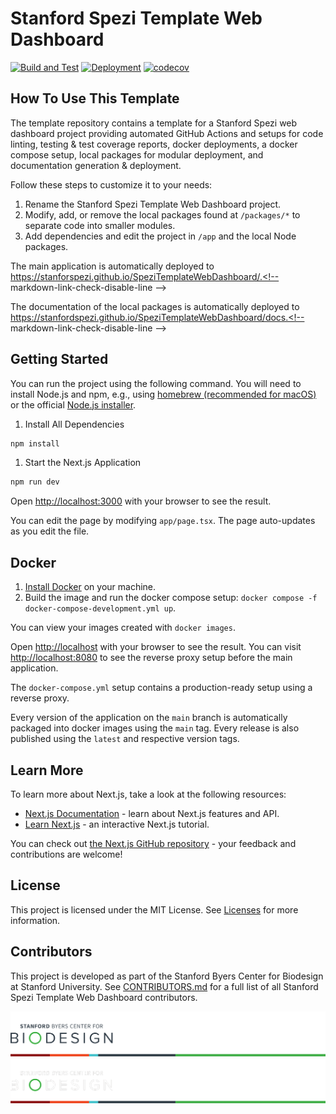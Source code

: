 <!--

This source file is part of the Stanford Spezi Template Web Dashboard open-source project

SPDX-FileCopyrightText: 2023 Stanford University and the project authors (see CONTRIBUTORS.md)

SPDX-License-Identifier: MIT

-->

# Stanford Spezi Template Web Dashboard

[![Build and Test](https://github.com/StanfordSpezi/SpeziTemplateWebDashboard/actions/workflows/build-and-test.yml/badge.svg)](https://github.com/StanfordSpezi/SpeziTemplateWebDashboard/actions/workflows/build-and-test.yml)
[![Deployment](https://github.com/StanfordSpezi/SpeziTemplateWebDashboard/actions/workflows/main.yml/badge.svg)](https://github.com/StanfordSpezi/SpeziTemplateWebDashboard/actions/workflows/main.yml)
[![codecov](https://codecov.io/gh/StanfordSpezi/SpeziTemplateWebDashboard/graph/badge.svg?token=dfQW5eZ2up)](https://codecov.io/gh/StanfordSpezi/SpeziTemplateWebDashboard)

## How To Use This Template

The template repository contains a template for a Stanford Spezi web dashboard project providing automated GitHub Actions and setups for code linting, testing & test coverage reports, docker deployments, a docker compose setup, local packages for modular deployment, and documentation generation & deployment.

Follow these steps to customize it to your needs:

1. Rename the Stanford Spezi Template Web Dashboard project.
2. Modify, add, or remove the local packages found at `/packages/*` to separate code into smaller modules.
3. Add dependencies and edit the project in `/app` and the local Node packages.

The main application is automatically deployed to https://stanforspezi.github.io/SpeziTemplateWebDashboard/.<!-- markdown-link-check-disable-line -->

The documentation of the local packages is automatically deployed to https://stanfordspezi.github.io/SpeziTemplateWebDashboard/docs.<!-- markdown-link-check-disable-line -->

## Getting Started

You can run the project using the following command. You will need to install Node.js and npm, e.g., using [homebrew (recommended for macOS)](https://formulae.brew.sh/formula/node) or the official [Node.js installer](https://nodejs.org/en/download).

1. Install All Dependencies

```bash
npm install
```

1. Start the Next.js Application

```bash
npm run dev
```

Open [http://localhost:3000](http://localhost:3000) with your browser to see the result.<!-- markdown-link-check-disable-line -->

You can edit the page by modifying `app/page.tsx`. The page auto-updates as you edit the file.

## Docker

1. [Install Docker](https://docs.docker.com/get-docker/) on your machine.
2. Build the image and run the docker compose setup: `docker compose -f docker-compose-development.yml up`.

You can view your images created with `docker images`.

Open [http://localhost](http://localhost) with your browser to see the result. You can visit [http://localhost:8080](http://localhost:8080) to see the reverse proxy setup before the main application.<!-- markdown-link-check-disable-line -->

The `docker-compose.yml` setup contains a production-ready setup using a reverse proxy.

Every version of the application on the `main` branch is automatically packaged into docker images using the `main` tag. Every release is also published using the `latest` and respective version tags.

## Learn More

To learn more about Next.js, take a look at the following resources:

- [Next.js Documentation](https://nextjs.org/docs) - learn about Next.js features and API.
- [Learn Next.js](https://nextjs.org/learn) - an interactive Next.js tutorial.

You can check out [the Next.js GitHub repository](https://github.com/vercel/next.js/) - your feedback and contributions are welcome!

## License

This project is licensed under the MIT License. See [Licenses](https://github.com/StanfordSpezi/SpeziTemplateWebDashboard/tree/main/LICENSES) for more information.

## Contributors

This project is developed as part of the Stanford Byers Center for Biodesign at Stanford University.
See [CONTRIBUTORS.md](https://github.com/StanfordSpezi/SpeziTemplateWebDashboard/tree/main/CONTRIBUTORS.md) for a full list of all Stanford Spezi Template Web Dashboard contributors.

![Spezi Footer](https://raw.githubusercontent.com/StanfordSpezi/.github/main/assets/FooterLight.png#gh-light-mode-only)
![Spezi Footer](https://raw.githubusercontent.com/StanfordSpezi/.github/main/assets/FooterDark.png#gh-dark-mode-only)
